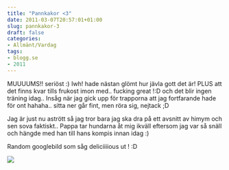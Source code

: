 ```yaml
---
title: "Pannkakor <3"
date: 2011-03-07T20:57:01+01:00
slug: pannkakor-3
draft: false
categories:
- Allmänt/Vardag
tags:
- blogg.se
- 2011
---
```

MUUUUMS!! seriöst :) Iwh! hade nästan glömt hur jävla gott det är! PLUS att det finns kvar tills frukost imon med.. fucking great !:D och det blir ingen träning idag.. Insåg när jag gick upp för trapporna att jag fortfarande hade för ont hahaha.. sitta ner går fint, men röra sig, nejtack ;D  
  
Jag är just nu astrött så jag tror bara jag ska dra på ett avsnitt av himym och sen sova faktiskt.. Pappa tar hundarna åt mig ikväll eftersom jag var så snäll och hängde med han till hans kompis innan idag :)  
  
Random googlebild som såg deliciiiious ut ! :D  
  
![](/assets/images/blogg.se/pancakes_model11955517_284150345_std_136411504.jpg)